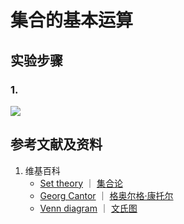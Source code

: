 # 集合的基本运算

## 实验步骤

### 1. 

![](/images/数系/集合代数/一般理论/集合的基本运算/1a1.jpg)

## 参考文献及资料

1. 维基百科
	- [Set theory](https://en.wikipedia.org/wiki/Set_theory) ｜ [集合论](https://zh.wikipedia.org/wiki/集合论) 
	- [Georg Cantor](https://en.wikipedia.org/wiki/Georg_Cantor) ｜ [格奥尔格·康托尔](https://zh.wikipedia.org/wiki/格奥尔格·康托尔) 
	- [Venn diagram](https://en.wikipedia.org/wiki/Venn_diagram) ｜ [文氏图](https://zh.wikipedia.org/wiki/文氏图) 